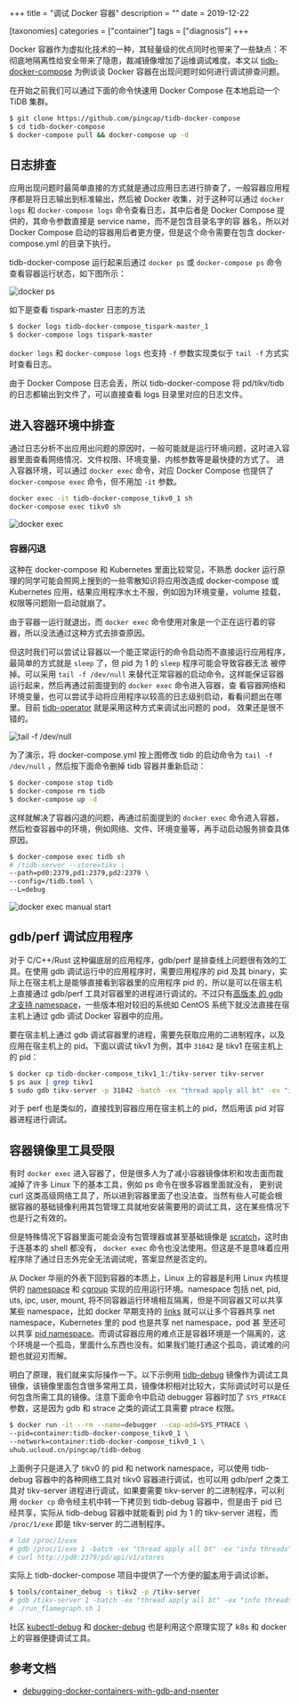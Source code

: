 +++
title = "调试 Docker 容器"
description = ""
date = 2019-12-22

[taxonomies]
categories = ["container"]
tags = ["diagnosis"]
+++

Docker 容器作为虚拟化技术的一种，其轻量级的优点同时也带来了一些缺点：不彻底地隔离性给安全带来了隐患，裁减镜像增加了运维调试难度。本文以 [tidb-docker-compose](https://github.com/pingcap/tidb-docker-compose) 为例谈谈 Docker 容器在出现问题时如何进行调试排查问题。

<!-- more -->

在开始之前我们可以通过下面的命令快速用 Docker Compose 在本地启动一个
TiDB 集群。

```sh
$ git clone https://github.com/pingcap/tidb-docker-compose
$ cd tidb-docker-compose
$ docker-compose pull && docker-compose up -d
```

## 日志排查

应用出现问题时最简单直接的方式就是通过应用日志进行排查了，一般容器应用程序都是将日志输出到标准输出，然后被 Docker 收集，对于这种可以通过
`docker logs` 和 `docker-compose logs` 命令查看日志，其中后者是 Docker Compose 提供的，其命令参数直接是 service name，而不是包含目录名字的容
器名，所以对 Docker Compose 启动的容器用后者更方便，但是这个命令需要在包含 docker-compose.yml 的目录下执行。

tidb-docker-compose 运行起来后通过 `docker ps` 或 `docker-compose ps` 命令查看容器运行状态，如下图所示：

![docker ps](/images/docker-ps.png)

如下是查看 tispark-master 日志的方法
```sh
$ docker logs tidb-docker-compose_tispark-master_1
$ docker-compose logs tispark-master
```

`docker logs` 和 `docker-compose logs` 也支持 `-f` 参数实现类似于 `tail -f` 方式实时查看日志。

由于 Docker Compose 日志会丢，所以 tidb-docker-compose 将 pd/tikv/tidb 的日志都输出到文件了，可以直接查看 logs 目录里对应的日志文件。

## 进入容器环境中排查

通过日志分析不出应用出问题的原因时，一般可能就是运行环境问题，这时进入容器里面查看网络情况、文件权限、环境变量、内核参数等是最快捷的方式了。
进入容器环境，可以通过 `docker exec` 命令，对应 Docker Compose 也提供了 `docker-compose exec` 命令，但不用加 `-it` 参数。

```sh
docker exec -it tidb-docker-compose_tikv0_1 sh
docker-compose exec tikv0 sh
```

![docker exec](/images/docker-exec.png)

### 容器闪退

这种在 docker-compose 和 Kubernetes 里面比较常见，不熟悉 docker 运行原理的同学可能会照网上搜到的一些零散知识将应用改造成 docker-compose 或 Kubernetes 应用，结果应用程序水土不服，例如因为环境变量，volume 挂载，权限等问题刚一启动就崩了。

由于容器一运行就退出，而 `docker exec` 命令使用对象是一个正在运行着的容器，所以没法通过这种方式去排查原因。

但这时我们可以尝试让容器以一个能正常运行的命令启动而不直接运行应用程序，最简单的方式就是 `sleep` 了，但 pid 为 1 的 `sleep` 程序可能会导致容器无法
被停掉。可以采用 `tail -f /dev/null` 来替代正常容器的启动命令。这样能保证容器运行起来，然后再通过前面提到的 `docker exec` 命令进入容器，查
看容器网络和环境变量，也可以尝试手动将应用程序以较高的日志级别启动，看看问题出在哪里。目前 [tidb-operator](https://github.com/pingcap/tidb-operator) 就是采用这种方式来调试出问题的 pod，
效果还是很不错的。

![tail -f /dev/null](/images/tail-f-dev-null.png)

为了演示，将 docker-compose.yml 按上图修改 tidb 的启动命令为 `tail -f /dev/null` ，然后按下面命令删掉 tidb 容器并重新启动：

```sh
$ docker-compose stop tidb
$ docker-compose rm tidb
$ docker-compose up -d
```

这样就解决了容器闪退的问题，再通过前面提到的 `docker exec` 命令进入容器，然后检查容器中的环境，例如网络、文件、环境变量等，再手动启动服务排查具体原因。

```sh
$ docker-compose exec tidb sh
# /tidb-server --store=tikv \
--path=pd0:2379,pd1:2379,pd2:2379 \
--config=/tidb.toml \
--L=debug
```

![docker exec manual start](/images/docker-exec-manual-start.png)

## gdb/perf 调试应用程序

对于 C/C++/Rust 这种偏底层的应用程序，gdb/perf 是排查线上问题很有效的工具。在使用 gdb 调试运行中的应用程序时，需要应用程序的 pid 及其 binary，实际上在宿主机上是能够直接看到容器里的应用程序 pid 的，所以是可以在宿主机上直接通过 gdb/perf 工具对容器里的进程进行调试的。不过只有[高版本
的 gdb 才支持 namespace](https://sourceware.org/bugzilla/show_bug.cgi?id=18368)，一些版本相对较旧的系统如 CentOS 系统下就没法直接在宿主机上通过 gdb 调试 Docker 容器中的应用。

要在宿主机上通过 gdb 调试容器里的进程，需要先获取应用的二进制程序，以及应用在宿主机上的 pid。下面以调试 tikv1 为例，其中 `31842` 是 tikv1 在宿主机上的 pid：

```sh
$ docker cp tidb-docker-compose_tikv1_1:/tikv-server tikv-server
$ ps aux | grep tikv1
$ sudo gdb tikv-server -p 31842 -batch -ex "thread apply all bt" -ex "info threads"
```

对于 perf 也是类似的，直接找到容器应用在宿主机上的 pid，然后用该 pid 对容器进程进行调试。

## 容器镜像里工具受限

有时 `docker exec` 进入容器了，但是很多人为了减小容器镜像体积和攻击面而裁减掉了许多 Linux 下的基本工具，例如 ps 命令在很多容器里面就没有，
更别说 curl 这类高级网络工具了，所以进到容器里面了也没法查。当然有些人可能会根据容器的基础镜像利用其包管理工具就地安装需要用的调试工具，这在某些情况下也是行之有效的。

但是特殊情况下容器里面可能会没有包管理器或甚至基础镜像是 [scratch](https://docs.docker.com/develop/develop-images/baseimages/#create-a-simple-parent-image-using-scratch)，这时由于连基本的 shell 都没有， `docker exec` 命令也没法使用。但这是不是意味着应用程序除了通过日志外完全无法调试呢，答案显然是否定的。

从 Docker 华丽的外表下回到容器的本质上，Linux 上的容器是利用 Linux 内核提供的 [namespace](https://en.wikipedia.org/wiki/Linux_namespaces) 和 [cgroup](https://en.wikipedia.org/wiki/Cgroups) 实现的应用运行环境。namespace 包括 net, pid, uts, ipc, user, mount, 将不同容器运行环境相互隔离，但是不同容器又可以共享某些 namespace，比如 docker 早期支持的 [links](https://docs.docker.com/network/links/) 就可以让多个容器共享 net namespace，Kubernetes 里的 pod 也是共享 net namespace，pod 甚
至还可以共享 [pid namespace](https://kubernetes.io/docs/tasks/configure-pod-container/share-process-namespace/)。而调试容器应用的难点正是容器环境是一个隔离的，这个环境是一个孤岛，里面什么东西也没有。如果我们能打通这个孤岛，调试难的问题也就迎刃而解。

明白了原理，我们就来实际操作一下。以下示例用 [tidb-debug](https://github.com/pingcap/tidb-docker-compose/blob/master/docker/debug/Dockerfile) 镜像作为调试工具镜像，该镜像里面包含很多常用工具，镜像体积相对比较大，实际调试时可以是任何包含所需工具的镜像。注意下面命令中启动 debugger 容器时加了 `SYS_PTRACE` 参数，这是因为 gdb 和 strace 之类的调试工具需要 ptrace 权限。

```sh
$ docker run -it --rm --name=debugger --cap-add=SYS_PTRACE \
--pid=container:tidb-docker-compose_tikv0_1 \
--network=container:tidb-docker-compose_tikv0_1 \
uhub.ucloud.cn/pingcap/tidb-debug
```

上面例子只是进入了 tikv0 的 pid 和 network namespace，可以使用 tidb-debug 容器中的各种网络工具对 tikv0 容器进行调试，也可以用
gdb/perf 之类工具对 tikv-server 进程进行调试，如果要需要 tikv-server 的二进制程序，可以利用 `docker cp` 命令经主机中转一下拷贝到 tidb-debug
容器中，但是由于 pid 已经共享，实际从 tidb-debug 容器中就能看到 pid 为 1 的 tikv-server 进程，而 `/proc/1/exe` 即是 tikv-server 的二进制程序。

```sh
# ldd /proc/1/exe
# gdb /proc/1/exe 1 -batch -ex "thread apply all bt" -ex "info threads"
# curl http://pd0:2379/pd/api/v1/stores
```

实际上 tidb-docker-compose 项目中提供了一个方便的[脚本](https://github.com/pingcap/tidb-docker-compose/blob/master/tools/container_debug)用于调试诊断。

```sh
$ tools/container_debug -s tikv2 -p /tikv-server
# gdb /tikv-server 1 -batch -ex "thread apply all bt" -ex "info threads"
# ./run_flamegraph.sh 1
```

社区 [kubectl-debug](https://github.com/aylei/kubectl-debug) 和 [docker-debug](https://github.com/zeromake/docker-debug) 也是利用这个原理实现了 k8s 和 docker 上的容器便捷调试工具。

## 参考文档

* [debugging-docker-containers-with-gdb-and-nsenter](https://blog.wnohang.net/index.php/2015/05/05/debugging-docker-containers-with-gdb-and-nsenter/)
